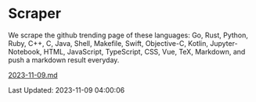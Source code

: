 # Scraper

We scrape the github trending page of these languages: Go, Rust, Python, Ruby, C++, C, Java, Shell, Makefile, Swift, Objective-C, Kotlin, Jupyter-Notebook, HTML, JavaScript, TypeScript, CSS, Vue, TeX, Markdown, and push a markdown result everyday.

[2023-11-09.md](https://github.com/yangwenmai/github-trending-backup/blob/master/2023-11-09.md)

Last Updated: 2023-11-09 04:00:06
